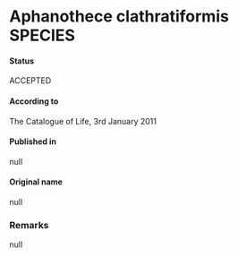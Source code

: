# Aphanothece clathratiformis SPECIES

#### Status
ACCEPTED

#### According to
The Catalogue of Life, 3rd January 2011

#### Published in
null

#### Original name
null

### Remarks
null